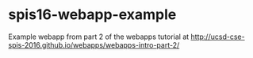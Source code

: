 # spis16-webapp-example
Example webapp from part 2 of the webapps tutorial at http://ucsd-cse-spis-2016.github.io/webapps/webapps-intro-part-2/
